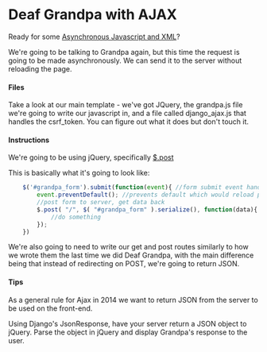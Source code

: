 Deaf Grandpa with AJAX
======================

Ready for some [Asynchronous Javascript and XML](http://en.wikipedia.org/wiki/Ajax_programming)?

We're going to be talking to Grandpa again, but this time the request is going to be made asynchronously. We can send it to the server without reloading the page.

#### Files

Take a look at our main template - we've got JQuery, the grandpa.js file we're going to write our javascript in, and a file called django_ajax.js that handles the csrf_token. You can figure out what it does but don't touch it.

#### Instructions

We're going to be using jQuery, specifically [$.post](http://api.jquery.com/jquery.post/)

This is basically what it's going to look like:
```js
	$('#grandpa_form').submit(function(event){ //form submit event handler
		event.preventDefault(); //prevents default which would reload page
		//post form to server, get data back
		$.post( "/", $( "#grandpa_form" ).serialize(), function(data){
			//do something
		});
	})
```
We're also going to need to write our get and post routes similarly to how we wrote them the last time we did Deaf Grandpa, with the main difference being that instead of redirecting on POST, we're going to return JSON.

#### Tips

As a general rule for Ajax in 2014 we want to return JSON from the server to be used on the front-end.

Using Django's JsonResponse, have your server return a JSON object to jQuery. Parse the object in jQuery and display Grandpa's response to the user.
